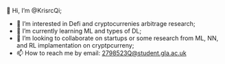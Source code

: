 👋 Hi, I’m @KrisrcQi;
- 👀 I’m interested in Defi and cryptocurrenies arbitrage research;
- 🌱 I’m currently learning ML and types of DL;
- 💞️ I’m looking to collaborate on startups or some research from ML, NN, and RL implamentation on cryptpcurreny;
- 📫 How to reach me by email: 2798523Q@student.gla.ac.uk
